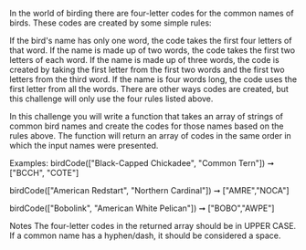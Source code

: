 In the world of birding there are four-letter codes for the common names of birds. These codes are created by some simple rules:

If the bird's name has only one word, the code takes the first four letters of that word.
If the name is made up of two words, the code takes the first two letters of each word.
If the name is made up of three words, the code is created by taking the first letter from the first two words and the first two letters from the third word.
If the name is four words long, the code uses the first letter from all the words.
There are other ways codes are created, but this challenge will only use the four rules listed above.

In this challenge you will write a function that takes an array of strings of common bird names and create the codes for those names based on the rules above. The function will return an array of codes in the same order in which the input names were presented.

Examples:
birdCode(["Black-Capped Chickadee", "Common Tern"]) ➞ ["BCCH", "COTE"]

birdCode(["American Redstart", "Northern Cardinal"]) ➞ ["AMRE","NOCA"]

birdCode(["Bobolink", "American White Pelican"]) ➞ ["BOBO","AWPE"]

Notes
The four-letter codes in the returned array should be in UPPER CASE.
If a common name has a hyphen/dash, it should be considered a space.